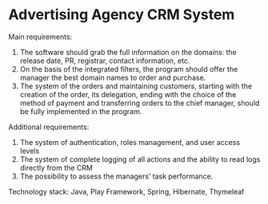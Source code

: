 # Advertising Agency CRM System

Main requirements:
1. The software should grab the full information on the domains: the release date, PR, registrar, contact information, etc.
2. On the basis of the integrated filters, the program should offer the manager the best domain names to order and purchase.
3. The system of the orders and maintaining customers, starting with the creation of the order, its delegation, ending with the choice of the method of payment and transferring orders to the chief manager, should be fully implemented in the program. 

Additional requirements:
1. The system of authentication, roles management, and user access levels
2. The system of complete logging of all actions and the ability to read logs directly from the CRM
3. The possibility to assess the managers’ task performance.

Technology stack: Java, Play Framework, Spring, Hibernate, Thymeleaf

